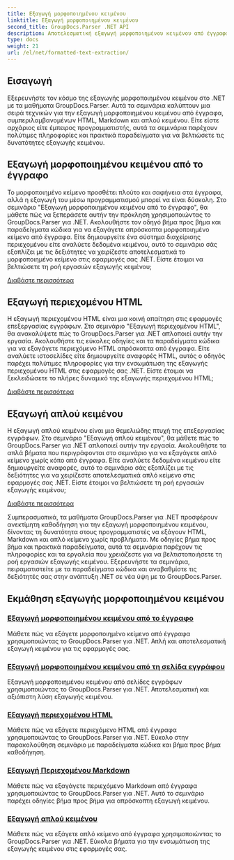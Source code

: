 ```yaml
---
title: Εξαγωγή μορφοποιημένου κειμένου
linktitle: Εξαγωγή μορφοποιημένου κειμένου
second_title: GroupDocs.Parser .NET API
description: Αποτελεσματική εξαγωγή μορφοποιημένου κειμένου από έγγραφα στο .NET με το GroupDocs.Parser. Μάθετε να εξάγετε HTML, Markdown και απλό κείμενο απρόσκοπτα.
type: docs
weight: 21
url: /el/net/formatted-text-extraction/
---
```


## Εισαγωγή

Εξερευνήστε τον κόσμο της εξαγωγής μορφοποιημένου κειμένου στο .NET με τα μαθήματα GroupDocs.Parser. Αυτά τα σεμινάρια καλύπτουν μια σειρά τεχνικών για την εξαγωγή μορφοποιημένου κειμένου από έγγραφα, συμπεριλαμβανομένων HTML, Markdown και απλού κειμένου. Είτε είστε αρχάριος είτε έμπειρος προγραμματιστής, αυτά τα σεμινάρια παρέχουν πολύτιμες πληροφορίες και πρακτικά παραδείγματα για να βελτιώσετε τις δυνατότητες εξαγωγής κειμένου.

## Εξαγωγή μορφοποιημένου κειμένου από το έγγραφο

Το μορφοποιημένο κείμενο προσθέτει πλούτο και σαφήνεια στα έγγραφα, αλλά η εξαγωγή του μέσω προγραμματισμού μπορεί να είναι δύσκολη. Στο σεμινάριο "Εξαγωγή μορφοποιημένου κειμένου από το έγγραφο", θα μάθετε πώς να ξεπεράσετε αυτήν την πρόκληση χρησιμοποιώντας το GroupDocs.Parser για .NET. Ακολουθήστε τον οδηγό βήμα προς βήμα και παραδείγματα κώδικα για να εξαγάγετε απρόσκοπτα μορφοποιημένο κείμενο από έγγραφα. Είτε δημιουργείτε ένα σύστημα διαχείρισης περιεχομένου είτε αναλύετε δεδομένα κειμένου, αυτό το σεμινάριο σάς εξοπλίζει με τις δεξιότητες να χειρίζεστε αποτελεσματικά το μορφοποιημένο κείμενο στις εφαρμογές σας .NET. Είστε έτοιμοι να βελτιώσετε τη ροή εργασιών εξαγωγής κειμένου;

[Διαβάστε περισσότερα](./extract-formatted-text-from-document/)

## Εξαγωγή περιεχομένου HTML

Η εξαγωγή περιεχομένου HTML είναι μια κοινή απαίτηση στις εφαρμογές επεξεργασίας εγγράφων. Στο σεμινάριο "Εξαγωγή περιεχομένου HTML", θα ανακαλύψετε πώς το GroupDocs.Parser για .NET απλοποιεί αυτήν την εργασία. Ακολουθήστε τις εύκολες οδηγίες και τα παραδείγματα κώδικα για να εξαγάγετε περιεχόμενο HTML απρόσκοπτα από έγγραφα. Είτε αναλύετε ιστοσελίδες είτε δημιουργείτε αναφορές HTML, αυτός ο οδηγός παρέχει πολύτιμες πληροφορίες για την ενσωμάτωση της εξαγωγής περιεχομένου HTML στις εφαρμογές σας .NET. Είστε έτοιμοι να ξεκλειδώσετε το πλήρες δυναμικό της εξαγωγής περιεχομένου HTML;

[Διαβάστε περισσότερα](./extract-html-content/)

## Εξαγωγή απλού κειμένου

Η εξαγωγή απλού κειμένου είναι μια θεμελιώδης πτυχή της επεξεργασίας εγγράφων. Στο σεμινάριο "Εξαγωγή απλού κειμένου", θα μάθετε πώς το GroupDocs.Parser για .NET απλοποιεί αυτήν την εργασία. Ακολουθήστε τα απλά βήματα που περιγράφονται στο σεμινάριο για να εξαγάγετε απλό κείμενο χωρίς κόπο από έγγραφα. Είτε αναλύετε δεδομένα κειμένου είτε δημιουργείτε αναφορές, αυτό το σεμινάριο σάς εξοπλίζει με τις δεξιότητες για να χειρίζεστε αποτελεσματικά απλό κείμενο στις εφαρμογές σας .NET. Είστε έτοιμοι να βελτιώσετε τη ροή εργασιών εξαγωγής κειμένου;

[Διαβάστε περισσότερα](./extract-plain-text/)

Συμπερασματικά, τα μαθήματα GroupDocs.Parser για .NET προσφέρουν ανεκτίμητη καθοδήγηση για την εξαγωγή μορφοποιημένου κειμένου, δίνοντας τη δυνατότητα στους προγραμματιστές να εξάγουν HTML, Markdown και απλό κείμενο χωρίς προβλήματα. Με οδηγίες βήμα προς βήμα και πρακτικά παραδείγματα, αυτά τα σεμινάρια παρέχουν τις πληροφορίες και τα εργαλεία που χρειάζεστε για να βελτιστοποιήσετε τη ροή εργασιών εξαγωγής κειμένου. Εξερευνήστε τα σεμινάρια, πειραματιστείτε με τα παραδείγματα κώδικα και αναβαθμίστε τις δεξιότητές σας στην ανάπτυξη .NET σε νέα ύψη με το GroupDocs.Parser.
## Εκμάθηση εξαγωγής μορφοποιημένου κειμένου
### [Εξαγωγή μορφοποιημένου κειμένου από το έγγραφο](./extract-formatted-text-from-document/)
Μάθετε πώς να εξάγετε μορφοποιημένο κείμενο από έγγραφα χρησιμοποιώντας το GroupDocs.Parser για .NET. Απλή και αποτελεσματική εξαγωγή κειμένου για τις εφαρμογές σας.
### [Εξαγωγή μορφοποιημένου κειμένου από τη σελίδα εγγράφου](./extract-formatted-text-from-document-page/)
Εξαγωγή μορφοποιημένου κειμένου από σελίδες εγγράφων χρησιμοποιώντας το GroupDocs.Parser για .NET. Αποτελεσματική και αξιόπιστη λύση εξαγωγής κειμένου.
### [Εξαγωγή περιεχομένου HTML](./extract-html-content/)
Μάθετε πώς να εξάγετε περιεχόμενο HTML από έγγραφα χρησιμοποιώντας το GroupDocs.Parser για .NET. Εύκολο στην παρακολούθηση σεμινάριο με παραδείγματα κώδικα και βήμα προς βήμα καθοδήγηση.
### [Εξαγωγή Περιεχομένου Markdown](./extract-markdown-content/)
Μάθετε πώς να εξαγάγετε περιεχόμενο Markdown από έγγραφα χρησιμοποιώντας το GroupDocs.Parser για .NET. Αυτό το σεμινάριο παρέχει οδηγίες βήμα προς βήμα για απρόσκοπτη εξαγωγή κειμένου.
### [Εξαγωγή απλού κειμένου](./extract-plain-text/)
Μάθετε πώς να εξάγετε απλό κείμενο από έγγραφα χρησιμοποιώντας το GroupDocs.Parser για .NET. Εύκολα βήματα για την ενσωμάτωση της εξαγωγής κειμένου στις εφαρμογές σας.